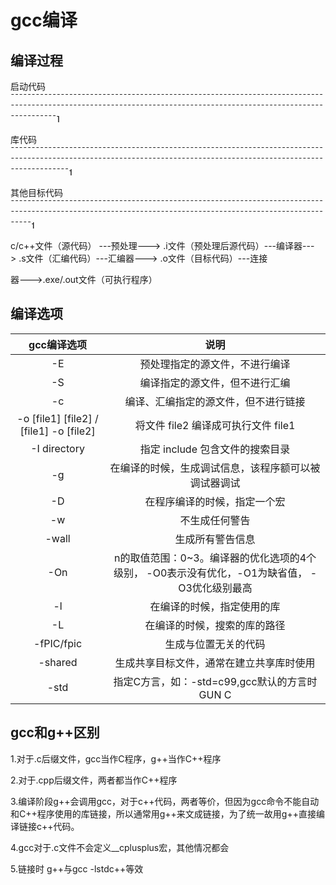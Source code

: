 # gcc编译

## 编译过程





启动代码 ˉˉˉˉˉˉˉˉˉˉˉˉˉˉˉˉˉˉˉˉˉˉˉˉˉˉˉˉˉˉˉˉˉˉˉˉˉˉˉˉˉˉˉˉˉˉˉˉˉˉˉˉˉˉˉˉˉˉˉˉˉˉˉˉˉˉˉˉˉˉˉˉˉˉˉˉˉˉˉˉˉˉˉˉˉˉˉˉˉˉˉˉˉˉˉˉˉˉˉˉˉˉˉˉˉˉˉˉˉˉˉˉˉˉˉˉˉˉˉˉˉˉˉˉˉˉˉˉˉˉˉˉˉˉˉˉˉˉˉˉˉˉˉˉˉˉˉˉˉˉˉˉˉˉˉˉˉˉˉˉˉ˥

库代码 ˉˉˉˉˉˉˉˉˉˉˉˉˉˉˉˉˉˉˉˉˉˉˉˉˉˉˉˉˉˉˉˉˉˉˉˉˉˉˉˉˉˉˉˉˉˉˉˉˉˉˉˉˉˉˉˉˉˉˉˉˉˉˉˉˉˉˉˉˉˉˉˉˉˉˉˉˉˉˉˉˉˉˉˉˉˉˉˉˉˉˉˉˉˉˉˉˉˉˉˉˉˉˉˉˉˉˉˉˉˉˉˉˉˉˉˉˉˉˉˉˉˉˉˉˉˉˉˉˉˉˉˉˉˉˉˉˉˉˉˉˉˉˉˉˉˉˉˉˉˉˉˉˉˉˉˉˉˉˉˉˉˉˉˉ˦

其他目标代码 ˉˉˉˉˉˉˉˉˉˉˉˉˉˉˉˉˉˉˉˉˉˉˉˉˉˉˉˉˉˉˉˉˉˉˉˉˉˉˉˉˉˉˉˉˉˉˉˉˉˉˉˉˉˉˉˉˉˉˉˉˉˉˉˉˉˉˉˉˉˉˉˉˉˉˉˉˉˉˉˉˉˉˉˉˉˉˉˉˉˉˉˉˉˉˉˉˉˉˉˉˉˉˉˉˉˉˉˉˉˉˉˉˉˉˉˉˉˉˉˉˉˉˉˉˉˉˉˉˉˉˉˉˉˉˉˉˉˉˉˉˉˉˉˉˉˉˉˉˉˉˉˉˉˉˉ˦

c/c++文件（源代码） ---预处理---> .i文件（预处理后源代码）---编译器---> .s文件（汇编代码）---汇编器---> .o文件（目标代码）---连接



器--->.exe/.out文件（可执行程序）





## 编译选项

|               gcc编译选项                |                             说明                             |
| :--------------------------------------: | :----------------------------------------------------------: |
|                    -E                    |                预处理指定的源文件，不进行编译                |
|                    -S                    |                编译指定的源文件，但不进行汇编                |
|                    -c                    |             编译、汇编指定的源文件，但不进行链接             |
| -o [file1] [file2] / [file1] -o  [file2] |             将文件 file2 编译成可执行文件 file1              |
|               -I directory               |               指定 include 包含文件的搜索目录                |
|                    -g                    |     在编译的时候，生成调试信息，该程序额可以被调试器调试     |
|                    -D                    |                 在程序编译的时候，指定一个宏                 |
|                    -w                    |                        不生成任何警告                        |
|                  -wall                   |                       生成所有警告信息                       |
|                   -On                    | n的取值范围：0~3。编译器的优化选项的4个级别， -O0表示没有优化，-O1为缺省值， -O3优化级别最高 |
|                    -l                    |                  在编译的时候，指定使用的库                  |
|                    -L                    |                 在编译的时候，搜索的库的路径                 |
|                -fPIC/fpic                |                     生成与位置无关的代码                     |
|                 -shared                  |           生成共享目标文件，通常在建立共享库时使用           |
|                   -std                   |         指定C方言，如：-std=c99,gcc默认的方言时GUN C         |



## gcc和g++区别

1.对于.c后缀文件，gcc当作C程序，g++当作C++程序

2.对于.cpp后缀文件，两者都当作C++程序

3.编译阶段g++会调用gcc，对于c++代码，两者等价，但因为gcc命令不能自动和C++程序使用的库链接，所以通常用g++来文成链接，为了统一故用g++直接编译链接c++代码。

4.gcc对于.c文件不会定义__cplusplus宏，其他情况都会

5.链接时 g++与gcc -lstdc++等效